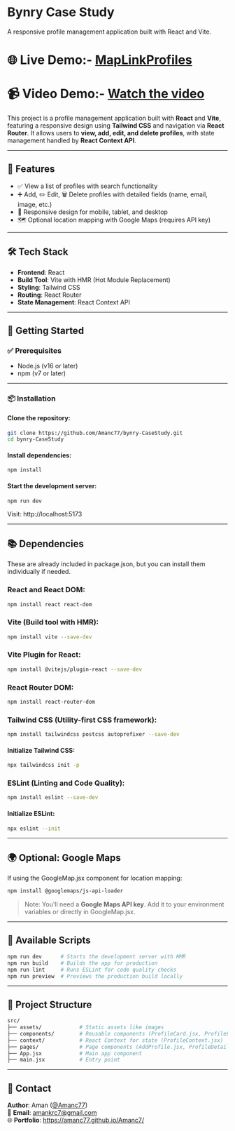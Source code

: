 # Bynry Case Study

A responsive profile management application built with React and Vite.

# 🌐 Live Demo:- [MapLinkProfiles](https://maplinkprofiles.netlify.app/)

# 📹 Video Demo:- [Watch the video](https://www.youtube.com/watch?v=MzmUsGqmy0M)


This project is a profile management application built with **React** and **Vite**, featuring a responsive design using **Tailwind CSS** and navigation via **React Router**. It allows users to **view, add, edit, and delete profiles**, with state management handled by **React Context API**.

---

## 🚀 Features

- ✅ View a list of profiles with search functionality  
- ➕ Add, ✏️ Edit, 🗑️ Delete profiles with detailed fields (name, email, image, etc.)  
- 📱 Responsive design for mobile, tablet, and desktop  
- 🗺️ Optional location mapping with Google Maps (requires API key)  

---

## 🛠️ Tech Stack

- **Frontend**: React  
- **Build Tool**: Vite with HMR (Hot Module Replacement)  
- **Styling**: Tailwind CSS  
- **Routing**: React Router  
- **State Management**: React Context API  

---

## 🧰 Getting Started

### ✅ Prerequisites

- Node.js (v16 or later)  
- npm (v7 or later)  

---

### 📦 Installation

#### Clone the repository:
```bash
git clone https://github.com/Amanc77/bynry-CaseStudy.git
cd bynry-CaseStudy
```

#### Install dependencies:
```bash
npm install
```

#### Start the development server:
```bash
npm run dev
```

Visit: http://localhost:5173

---

## 📚 Dependencies

These are already included in package.json, but you can install them individually if needed.

### React and React DOM:
```bash
npm install react react-dom
```

### Vite (Build tool with HMR):
```bash
npm install vite --save-dev
```

### Vite Plugin for React:
```bash
npm install @vitejs/plugin-react --save-dev
```

### React Router DOM:
```bash
npm install react-router-dom
```

### Tailwind CSS (Utility-first CSS framework):
```bash
npm install tailwindcss postcss autoprefixer --save-dev
```

#### Initialize Tailwind CSS:
```bash
npx tailwindcss init -p
```

### ESLint (Linting and Code Quality):
```bash
npm install eslint --save-dev
```

#### Initialize ESLint:
```bash
npx eslint --init
```

---

## 🌍 Optional: Google Maps

If using the GoogleMap.jsx component for location mapping:
```bash
npm install @googlemaps/js-api-loader
```

> Note: You'll need a **Google Maps API key**. Add it to your environment variables or directly in GoogleMap.jsx.

---

## 📜 Available Scripts

```bash
npm run dev      # Starts the development server with HMR
npm run build    # Builds the app for production
npm run lint     # Runs ESLint for code quality checks
npm run preview  # Previews the production build locally
```

---

## 📂 Project Structure

```bash
src/
├── assets/            # Static assets like images
├── components/        # Reusable components (ProfileCard.jsx, ProfileList.jsx, etc.)
├── context/           # React Context for state (ProfileContext.jsx)
├── pages/             # Page components (AddProfile.jsx, ProfileDetails.jsx, etc.)
├── App.jsx            # Main app component
├── main.jsx           # Entry point
```

---

## 👤 Contact

**Author**: Aman ([@Amanc77](https://github.com/Amanc77))  
📧 **Email**: amankrc7@gmail.com  
🌐 **Portfolio**: https://amanc77.github.io/Amanc7/  
